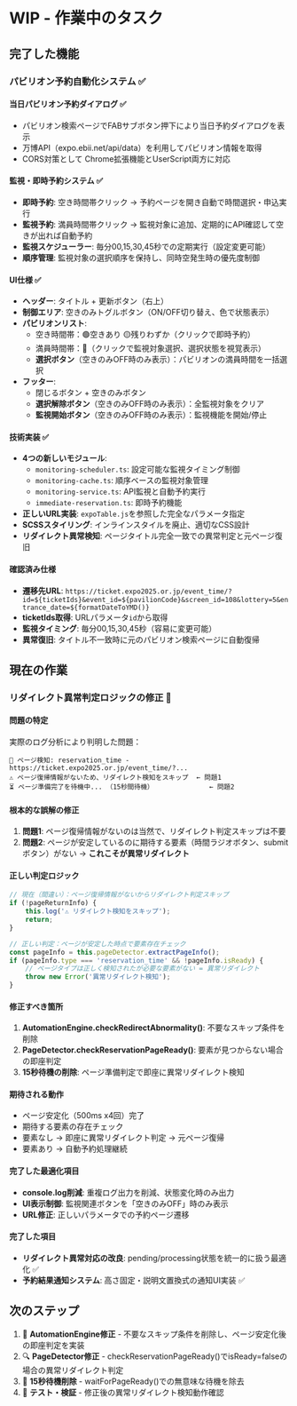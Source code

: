 # WIP - 作業中のタスク

## 完了した機能

### パビリオン予約自動化システム ✅

#### 当日パビリオン予約ダイアログ ✅
- パビリオン検索ページでFABサブボタン押下により当日予約ダイアログを表示
- 万博API（expo.ebii.net/api/data）を利用してパビリオン情報を取得
- CORS対策として Chrome拡張機能とUserScript両方に対応

#### 監視・即時予約システム ✅
- **即時予約**: 空き時間帯クリック → 予約ページを開き自動で時間選択・申込実行
- **監視予約**: 満員時間帯クリック → 監視対象に追加、定期的にAPI確認して空きが出れば自動予約
- **監視スケジューラー**: 毎分00,15,30,45秒での定期実行（設定変更可能）
- **順序管理**: 監視対象の選択順序を保持し、同時空発生時の優先度制御

#### UI仕様 ✅
- **ヘッダー**: タイトル + 更新ボタン（右上）
- **制御エリア**: 空きのみトグルボタン（ON/OFF切り替え、色で状態表示）
- **パビリオンリスト**: 
  - 空き時間帯：🟢空きあり 🟡残りわずか（クリックで即時予約）
  - 満員時間帯：🔴（クリックで監視対象選択、選択状態を視覚表示）
  - **選択ボタン**（空きのみOFF時のみ表示）：パビリオンの満員時間を一括選択
- **フッター**: 
  - 閉じるボタン + 空きのみボタン
  - **選択解除ボタン**（空きのみOFF時のみ表示）：全監視対象をクリア
  - **監視開始ボタン**（空きのみOFF時のみ表示）：監視機能を開始/停止

#### 技術実装 ✅
- **4つの新しいモジュール**:
  - `monitoring-scheduler.ts`: 設定可能な監視タイミング制御
  - `monitoring-cache.ts`: 順序ベースの監視対象管理
  - `monitoring-service.ts`: API監視と自動予約実行
  - `immediate-reservation.ts`: 即時予約機能
- **正しいURL実装**: `expoTable.js`を参照した完全なパラメータ指定
- **SCSSスタイリング**: インラインスタイルを廃止、適切なCSS設計
- **リダイレクト異常検知**: ページタイトル完全一致での異常判定と元ページ復旧

#### 確認済み仕様
- **遷移先URL**: `https://ticket.expo2025.or.jp/event_time/?id=${ticketIds}&event_id=${pavilionCode}&screen_id=108&lottery=5&entrance_date=${formatDateToYMD()}`
- **ticketIds取得**: URLパラメータ`id`から取得
- **監視タイミング**: 毎分00,15,30,45秒（容易に変更可能）
- **異常復旧**: タイトル不一致時に元のパビリオン検索ページに自動復帰

## 現在の作業

### リダイレクト異常判定ロジックの修正 🔄

#### 問題の特定
実際のログ分析により判明した問題：
```
📍 ページ検知: reservation_time - https://ticket.expo2025.or.jp/event_time/?...
⚠️ ページ復帰情報がないため、リダイレクト検知をスキップ  ← 問題1
⏳ ページ準備完了を待機中... （15秒間待機）              ← 問題2
```

#### 根本的な誤解の修正
1. **問題1**: ページ復帰情報がないのは当然で、リダイレクト判定スキップは不要
2. **問題2**: ページが安定しているのに期待する要素（時間ラジオボタン、submitボタン）がない → **これこそが異常リダイレクト**

#### 正しい判定ロジック
```typescript
// 現在（間違い）：ページ復帰情報がないからリダイレクト判定スキップ
if (!pageReturnInfo) {
    this.log('⚠️ リダイレクト検知をスキップ');
    return;
}

// 正しい判定：ページが安定した時点で要素存在チェック
const pageInfo = this.pageDetector.extractPageInfo();
if (pageInfo.type === 'reservation_time' && !pageInfo.isReady) {
    // ページタイプは正しく検知されたが必要な要素がない = 異常リダイレクト
    throw new Error('異常リダイレクト検知');
}
```

#### 修正すべき箇所
1. **AutomationEngine.checkRedirectAbnormality()**: 不要なスキップ条件を削除
2. **PageDetector.checkReservationPageReady()**: 要素が見つからない場合の即座判定
3. **15秒待機の削除**: ページ準備判定で即座に異常リダイレクト検知

#### 期待される動作
- ページ安定化（500ms x4回）完了
- 期待する要素の存在チェック
- 要素なし → 即座に異常リダイレクト判定 → 元ページ復帰
- 要素あり → 自動予約処理継続

#### 完了した最適化項目
- **console.log削減**: 重複ログ出力を削減、状態変化時のみ出力
- **UI表示制御**: 監視関連ボタンを「空きのみOFF」時のみ表示
- **URL修正**: 正しいパラメータでの予約ページ遷移

#### 完了した項目
- **リダイレクト異常対応の改良**: pending/processing状態を統一的に扱う最適化 ✅
- **予約結果通知システム**: 高さ固定・説明文置換式の通知UI実装 ✅

## 次のステップ
1. 🔧 **AutomationEngine修正** - 不要なスキップ条件を削除し、ページ安定化後の即座判定を実装
2. 🔍 **PageDetector修正** - checkReservationPageReady()でisReady=falseの場合の異常リダイレクト判定
3. 🚀 **15秒待機削除** - waitForPageReady()での無意味な待機を除去
4. 🧪 **テスト・検証** - 修正後の異常リダイレクト検知動作確認